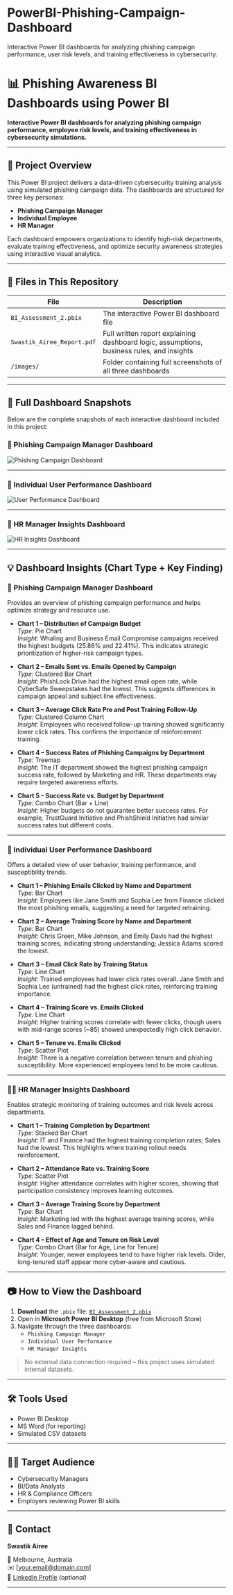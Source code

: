 # PowerBI-Phishing-Campaign-Dashboard
Interactive Power BI dashboards for analyzing phishing campaign performance, user risk levels, and training effectiveness in cybersecurity.

# 📊 Phishing Awareness BI Dashboards using Power BI

**Interactive Power BI dashboards for analyzing phishing campaign performance, employee risk levels, and training effectiveness in cybersecurity simulations.**

---

## 🚀 Project Overview

This Power BI project delivers a data-driven cybersecurity training analysis using simulated phishing campaign data. The dashboards are structured for three key personas:

- **Phishing Campaign Manager**
- **Individual Employee**
- **HR Manager**

Each dashboard empowers organizations to identify high-risk departments, evaluate training effectiveness, and optimize security awareness strategies using interactive visual analytics.

---

## 📂 Files in This Repository

| File | Description |
|------|-------------|
| `BI_Assessment_2.pbix` | The interactive Power BI dashboard file |
| `Swastik_Airee_Report.pdf` | Full written report explaining dashboard logic, assumptions, business rules, and insights |
| `/images/` | Folder containing full screenshots of all three dashboards |

---

## 📸 Full Dashboard Snapshots

Below are the complete snapshots of each interactive dashboard included in this project:

### 🔹 Phishing Campaign Manager Dashboard

![Phishing Campaign Dashboard](images/full_phishing_dashboard.png)

---

### 🔹 Individual User Performance Dashboard

![User Performance Dashboard](images/full_user_dashboard.png)

---

### 🔹 HR Manager Insights Dashboard

![HR Insights Dashboard](images/full_hr_dashboard.png)

---

## 💡 Dashboard Insights (Chart Type + Key Finding)

### 🔹 Phishing Campaign Manager Dashboard

Provides an overview of phishing campaign performance and helps optimize strategy and resource use.

- **Chart 1 – Distribution of Campaign Budget**  
  *Type:* Pie Chart  
  *Insight:* Whaling and Business Email Compromise campaigns received the highest budgets (25.86% and 22.41%). This indicates strategic prioritization of higher-risk campaign types.

- **Chart 2 – Emails Sent vs. Emails Opened by Campaign**  
  *Type:* Clustered Bar Chart  
  *Insight:* PhishLock Drive had the highest email open rate, while CyberSafe Sweepstakes had the lowest. This suggests differences in campaign appeal and subject line effectiveness.

- **Chart 3 – Average Click Rate Pre and Post Training Follow-Up**  
  *Type:* Clustered Column Chart  
  *Insight:* Employees who received follow-up training showed significantly lower click rates. This confirms the importance of reinforcement training.

- **Chart 4 – Success Rates of Phishing Campaigns by Department**  
  *Type:* Treemap  
  *Insight:* The IT department showed the highest phishing campaign success rate, followed by Marketing and HR. These departments may require targeted awareness efforts.

- **Chart 5 – Success Rate vs. Budget by Department**  
  *Type:* Combo Chart (Bar + Line)  
  *Insight:* Higher budgets do not guarantee better success rates. For example, TrustGuard Initiative and PhishShield Initiative had similar success rates but different costs.

---

### 👤 Individual User Performance Dashboard

Offers a detailed view of user behavior, training performance, and susceptibility trends.

- **Chart 1 – Phishing Emails Clicked by Name and Department**  
  *Type:* Bar Chart  
  *Insight:* Employees like Jane Smith and Sophia Lee from Finance clicked the most phishing emails, suggesting a need for targeted retraining.

- **Chart 2 – Average Training Score by Name and Department**  
  *Type:* Bar Chart  
  *Insight:* Chris Green, Mike Johnson, and Emily Davis had the highest training scores, indicating strong understanding; Jessica Adams scored the lowest.

- **Chart 3 – Email Click Rate by Training Status**  
  *Type:* Line Chart  
  *Insight:* Trained employees had lower click rates overall. Jane Smith and Sophia Lee (untrained) had the highest click rates, reinforcing training importance.

- **Chart 4 – Training Score vs. Emails Clicked**  
  *Type:* Line Chart  
  *Insight:* Higher training scores correlate with fewer clicks, though users with mid-range scores (~85) showed unexpectedly high click behavior.

- **Chart 5 – Tenure vs. Emails Clicked**  
  *Type:* Scatter Plot  
  *Insight:* There is a negative correlation between tenure and phishing susceptibility. More experienced employees tend to be more cautious.

---

### 🧑‍💼 HR Manager Insights Dashboard

Enables strategic monitoring of training outcomes and risk levels across departments.

- **Chart 1 – Training Completion by Department**  
  *Type:* Stacked Bar Chart  
  *Insight:* IT and Finance had the highest training completion rates; Sales had the lowest. This highlights where training rollout needs reinforcement.

- **Chart 2 – Attendance Rate vs. Training Score**  
  *Type:* Scatter Plot  
  *Insight:* Higher attendance correlates with higher scores, showing that participation consistency improves learning outcomes.

- **Chart 3 – Average Training Score by Department**  
  *Type:* Bar Chart  
  *Insight:* Marketing led with the highest average training scores, while Sales and Finance lagged behind.

- **Chart 4 – Effect of Age and Tenure on Risk Level**  
  *Type:* Combo Chart (Bar for Age, Line for Tenure)  
  *Insight:* Younger, newer employees tend to have higher risk levels. Older, long-tenured staff appear more cyber-aware and cautious.

---

## 📷 How to View the Dashboard

1. **Download** the `.pbix` file: [`BI_Assessment_2.pbix`](./BI_Assessment_2.pbix)
2. Open in **Microsoft Power BI Desktop** (free from Microsoft Store)
3. Navigate through the three dashboards:
   - `Phishing Campaign Manager`
   - `Individual User Performance`
   - `HR Manager Insights`

> No external data connection required – this project uses simulated internal datasets.

---

## 🛠 Tools Used

- Power BI Desktop
- MS Word (for reporting)
- Simulated CSV datasets

---

## 👨‍💼 Target Audience

- Cybersecurity Managers
- BI/Data Analysts
- HR & Compliance Officers
- Employers reviewing Power BI skills

---

## 📧 Contact

**Swastik Airee**  

📍 Melbourne, Australia  
✉️ [your.email@domain.com]  
🔗 [LinkedIn Profile](https://www.linkedin.com/in/your-link) *(optional)*

---

